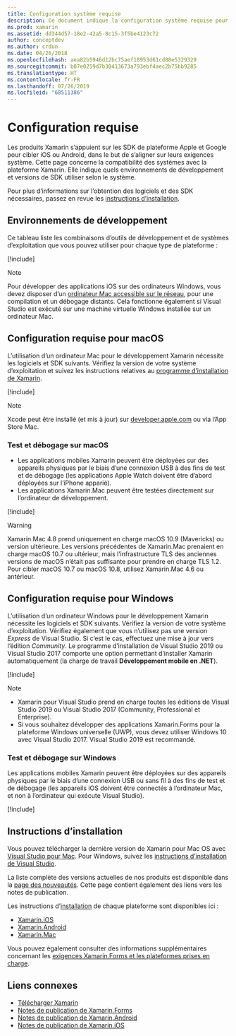 ```yaml
---
title: Configuration système requise
description: Ce document indique la configuration système requise pour générer des applications avec Xamarin sur les ordinateurs Mac et Windows. Il contient également des liens vers des instructions d’installation.
ms.prod: xamarin
ms.assetid: dd344d57-18e2-42a5-8c15-3f5be4123c72
author: conceptdev
ms.author: crdun
ms.date: 04/26/2018
ms.openlocfilehash: aea82b5946d12bc75aef18953d61cd88e5329329
ms.sourcegitcommit: b07e0259d7b30413673a793ebf4aec2b75bb9285
ms.translationtype: HT
ms.contentlocale: fr-FR
ms.lasthandoff: 07/26/2019
ms.locfileid: "68511386"
---
```

# <a name="system-requirements"></a>Configuration requise

Les produits Xamarin s’appuient sur les SDK de plateforme Apple et Google pour cibler iOS ou Android, dans le but de s’aligner sur leurs exigences système. Cette page concerne la compatibilité des systèmes avec la plateforme Xamarin. Elle indique quels environnements de développement et versions de SDK utiliser selon le système.

Pour plus d’informations sur l’obtention des logiciels et des SDK nécessaires, passez en revue les [instructions d’installation](#installation-instructions).

## <a name="development-environments"></a>Environnements de développement

Ce tableau liste les combinaisons d’outils de développement et de systèmes d’exploitation que vous pouvez utiliser pour chaque type de plateforme :

[!include[](~/cross-platform/includes/development-environment.md)]

> [!NOTE]
> Pour développer des applications iOS sur des ordinateurs Windows, vous devez disposer d’un [ordinateur Mac accessible sur le réseau](~/ios/get-started/installation/windows/connecting-to-mac/index.md), pour une compilation et un débogage distants. Cela fonctionne également si Visual Studio est exécuté sur une machine virtuelle Windows installée sur un ordinateur Mac.

## <a name="macos-requirements"></a>Configuration requise pour macOS

L’utilisation d’un ordinateur Mac pour le développement Xamarin nécessite les logiciels et SDK suivants. Vérifiez la version de votre système d’exploitation et suivez les instructions relatives au [programme d’installation de Xamarin](#installation-instructions).

[!include[](~/cross-platform/includes/macos-requirements.md)]

> [!NOTE]
> Xcode peut être installé (et mis à jour) sur [developer.apple.com](https://developer.apple.com/xcode/download/) ou via l’App Store Mac.

### <a name="testing--debugging-on-macos"></a>Test et débogage sur macOS

- Les applications mobiles Xamarin peuvent être déployées sur des appareils physiques par le biais d’une connexion USB à des fins de test et de débogage (les applications Apple Watch doivent être d’abord déployées sur l’iPhone apparié).
- Les applications Xamarin.Mac peuvent être testées directement sur l’ordinateur de développement.

[!include[](~/cross-platform/includes/macos-testing.md)]

> [!WARNING]
> Xamarin.Mac 4.8 prend uniquement en charge macOS 10.9 (Mavericks) ou version ultérieure.
> Les versions précédentes de Xamarin.Mac prenaient en charge macOS 10.7 ou ultérieur, mais l’infrastructure TLS des anciennes versions de macOS n’était pas suffisante pour prendre en charge TLS 1.2. Pour cibler macOS 10.7 ou macOS 10.8, utilisez Xamarin.Mac 4.6 ou antérieur.

## <a name="windows-requirements"></a>Configuration requise pour Windows

L’utilisation d’un ordinateur Windows pour le développement Xamarin nécessite les logiciels et SDK suivants.
Vérifiez la version de votre système d’exploitation. Vérifiez également que vous n’utilisez pas une version *Express* de Visual Studio. Si c’est le cas, effectuez une mise à jour vers l’édition *Community*.
Le programme d’installation de Visual Studio 2019 ou Visual Studio 2017 comporte une option permettant d’installer Xamarin automatiquement (la charge de travail **Développement mobile en .NET**).

[!include[](~/cross-platform/includes/windows-requirements.md)]

> [!NOTE]
> - Xamarin pour Visual Studio prend en charge toutes les éditions de Visual Studio 2019 ou Visual Studio 2017 (Community, Professional et Enterprise).
> - Si vous souhaitez développer des applications Xamarin.Forms pour la plateforme Windows universelle (UWP), vous devez utiliser Windows 10 avec Visual Studio 2017. Visual Studio 2019 est recommandé.

### <a name="testing--debugging-on-windows"></a>Test et débogage sur Windows

Les applications mobiles Xamarin peuvent être déployées sur des appareils physiques par le biais d’une connexion USB ou sans fil à des fins de test et de débogage (les appareils iOS doivent être connectés à l’ordinateur Mac, et non à l’ordinateur qui exécute Visual Studio).

[!include[](~/cross-platform/includes/windows-testing.md)]

## <a name="installation-instructions"></a>Instructions d’installation

Vous pouvez télécharger la dernière version de Xamarin pour Mac OS avec [Visual Studio pour Mac](https://docs.microsoft.com/visualstudio/mac/installation). Pour Windows, suivez les [instructions d’installation de Visual Studio](https://docs.microsoft.com/visualstudio/install/install-visual-studio).

La liste complète des versions actuelles de nos produits est disponible dans la [page des nouveautés](~/whats-new/index.yml). Cette page contient également des liens vers les notes de publication.

Les instructions d’[installation](~/get-started/installation/index.md) de chaque plateforme sont disponibles ici :

- [Xamarin.iOS](~/ios/get-started/installation/index.md)
- [Xamarin.Android](~/android/get-started/installation/index.md)
- [Xamarin.Mac](~/mac/get-started/installation.md)

Vous pouvez également consulter des informations supplémentaires concernant les [exigences Xamarin.Forms et les plateformes prises en charge](~/get-started/requirements.md).

## <a name="related-links"></a>Liens connexes

- [Télécharger Xamarin](https://visualstudio.microsoft.com/xamarin/)
- [Notes de publication de Xamarin.Forms](/xamarin/xamarin-forms/release-notes/)
- [Notes de publication de Xamarin.Android](/xamarin/android/release-notes/)
- [Notes de publication de Xamarin.iOS](/xamarin/ios/release-notes/)
